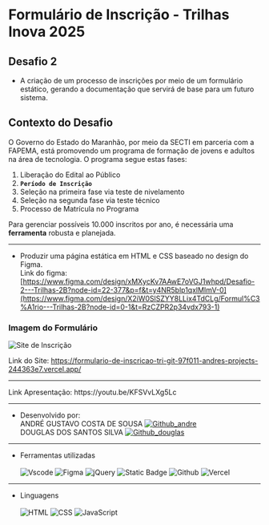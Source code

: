 # Formulário de  Inscrição - Trilhas Inova 2025
## Desafio 2
* A criação de um processo de inscrições por meio de um formulário estático, gerando a documentação que servirá de base para um futuro sistema.

## **Contexto do Desafio**
O Governo do Estado do Maranhão, por meio da SECTI em parceria com a FAPEMA, está promovendo um programa de formação de jovens e adultos na área de tecnologia. O programa segue estas fases:
1. Liberação do Edital ao Público
2. **`Período de Inscrição`**
3. Seleção na primeira fase via teste de nivelamento
4. Seleção na segunda fase via teste técnico
5. Processo de Matrícula no Programa

Para gerenciar possíveis 10.000 inscritos por ano, é necessária uma **ferramenta** robusta e planejada.

---
* Produzir uma página estática em HTML e CSS baseado no design do  Figma.<br>
Link do figma: [https://www.figma.com/design/xMXycKv7AAwE7oVGJ1whpd/Desafio-2---Trilhas-2B?node-id=22-377&p=f&t=y4NR5blp1qxlMImV-0](https://www.figma.com/design/X2iW0SlSZYY8LLix4TdCLg/Formul%C3%A1rio---Trilhas-2B?node-id=0-1&t=RzCZPR2p34vdx793-1)
### Imagem do Formulário
![Site de Inscrição](https://github.com/Sarce43/Formulario-de-inscricao-trilhas2025/raw/main/Desafio_2/Ilustracoes/SiteInscricao.png)

Link do Site: https://formulario-de-inscricao-tri-git-97f011-andres-projects-244363e7.vercel.app/
<hr>
Link Apresentação: https://youtu.be/KFSVvLXg5Lc
<hr>

* Desenvolvido por:<br>
ANDRÉ GUSTAVO COSTA DE SOUSA [![Github_andre](https://img.shields.io/badge/GitHub-100000?style=for-the-badge&logo=github&logoColor=white)](https://github.com/AndreGustIA)<br>
DOUGLAS DOS SANTOS SILVA [![Github_douglas](https://img.shields.io/badge/GitHub-100000?style=for-the-badge&logo=github&logoColor=white)](https://github.com/DouglasS-Silva)
<hr>

* Ferramentas utilizadas<br><br>
![Vscode](https://img.shields.io/badge/Vscode-007ACC?style=for-the-badge&logo=visual-studio-code&logoColor=white)
![Figma](https://img.shields.io/badge/Figma-E34F26?style=for-the-badge&logo=figma&logoColor=white)
![jQuery](https://img.shields.io/badge/jquery-%230769AD.svg?style=for-the-badge&logo=jquery&logoColor=white)
![Static Badge](https://img.shields.io/badge/API%20ViaCEP---?style=for-the-badge&labelColor=FBF8EF&color=5CB338&link=https%3A%2F%2Fviacep.com.br%2F)
![Github](https://img.shields.io/badge/GitHub-100000?style=for-the-badge&logo=github&logoColor=white)
![Vercel](https://img.shields.io/badge/vercel-%23000000.svg?style=for-the-badge&logo=vercel&logoColor=white)

<hr>

* Linguagens<br><br>
![HTML](https://img.shields.io/badge/HTML-E34F26?style=for-the-badge&logo=html5&logoColor=white)
![CSS](https://img.shields.io/badge/CSS-1572B6?&style=for-the-badge&logo=css3&logoColor=white)
![JavaScript](https://img.shields.io/badge/JavaScript-F7DF1E?style=for-the-badge&logo=javascript&logoColor=black)
